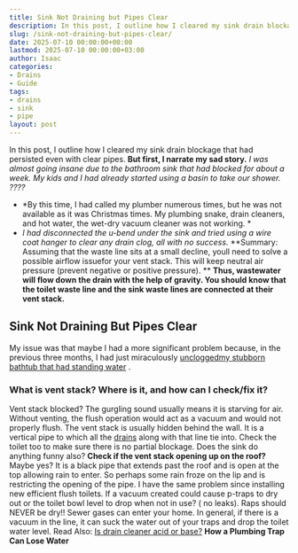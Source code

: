 ```yaml
---
title: Sink Not Draining but Pipes Clear
description: In this post, I outline how I cleared my sink drain blockage that had persisted even with clear pipes. But first, I narrate my sad story. I was almost going...
slug: /sink-not-draining-but-pipes-clear/
date: 2025-07-10 00:00:00+00:00
lastmod: 2025-07-10 00:00:00+03:00
author: Isaac
categories:
- Drains
- Guide
tags:
- drains
- sink
- pipe
layout: post
---
```

In this post, I outline how I cleared my sink drain blockage that had persisted even with clear pipes.
**But first, I narrate my sad story.**
*I was almost going insane due to the bathroom sink that had blocked for about a week. My kids and I had already started using a basin to take our shower. ????*
- *By this time, I had called my plumber numerous times, but he was not available as it was Christmas times. My plumbing snake, drain cleaners, and hot water, the wet-dry vacuum cleaner was not working. *
- *I had disconnected the u-bend under the sink and tried using a wire coat hanger to clear any drain clog, all with no success.*
**Summary: Assuming that the waste line sits at a small decline, youll need to solve a possible airflow issuefor your vent stack. This will keep neutral air pressure (prevent negative or positive pressure). **
**Thus, wastewater will flow down the drain with the help of gravity. You should know that the toilet waste line and the sink waste lines are connected at their vent stack.**

## Sink Not Draining But Pipes Clear
My issue was that maybe I had a more significant problem because, in the previous three months, I had just miraculously
[uncloggedmy stubborn bathtub that had standing water](https://pestpolicy.com/how-to-unclog-a-bathtub-drain-with-standing-water/)
.
### What is vent stack? Where is it, and how can I check/fix it?
Vent stack blocked? The gurgling sound usually means it is starving for air. Without venting, the flush operation would act as a vacuum and would not properly flush.
The vent stack is usually hidden behind the wall. It is a vertical pipe to which all the [drains](https://pestpolicy.com/how-to-unclog-a-bathroom-sink-drain/) along with that line tie into. Check the toilet too to make sure there is no partial blockage. Does the sink do anything funny also?
**Check if the vent stack opening up on the roof?**
Maybe yes? It is a black pipe that extends past the roof and is open at the top allowing rain to enter. So perhaps some rain froze on the lip and is restricting the opening of the pipe.
I have the same problem since installing new efficient flush toilets. If a vacuum created could cause p-traps to dry out or the toilet bowl level to drop when not in use? ( no leaks).
Raps should NEVER be dry!! Sewer gases can enter your home. In general, if there is a vacuum in the line, it can suck the water out of your traps and drop the toilet water level.
Read Also:
[Is drain cleaner acid or base?](https://pestpolicy.com/is-drain-cleaner-an-acid-or-base/)
**How a Plumbing Trap Can Lose Water**